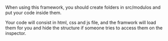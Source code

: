 When using this framework, you should create folders in src/modulos and put your code inside them.

Your code will consist in html, css and js file, and the framwork will load them for you and hide the structure if someone tries to access them on the inspector.
